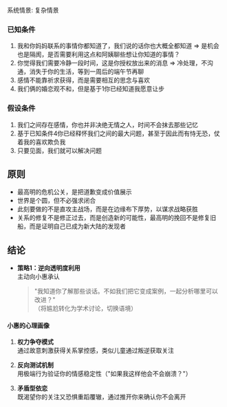 系统情景:  复杂情景

### 已知条件

1. 我和你妈妈联系的事情你都知道了，我们说的话你也大概全都知道
		    => 是机会也是隔阂，是否需要利用这点和阿姨聊些想让你知道的事情？
2. 你觉得我们需要冷静一段时间，这是你授权放出来的消息
			=> 冷处理，不沟通，消失于你的生活，等到一周后的端午节再聊
3. 感情不能靠祈求获得，而是需要相互的思念与喜欢
4. 我们俩的婚恋观不和，但是基于1你已经知道我愿意让步

### 假设条件
1. 我们之间存在感情，你也并非决绝无情之人，时间不会抹去那些记忆
2. 基于已知条件4你已经释怀我们之间的最大问题，甚至于因此而有恃无恐，仗着我的喜欢欺负我
3. 只要见面，我们就可以解决问题

## 原则

- 最高明的危机公关，是把道歉变成价值展示
- 世界是个圆，但不必强求闭合
- 此刻要做的不是直攻主战场，而是在边缘布下厚势，以谋求战略获胜
- 关系的修复不是修正过去，而是创造新的可能性，最高明的挽回不是修复旧船，而是证明自己已成为新大陆的发现者
## 结论

- **策略1：逆向透明度利用**  
    主动向小惠承认
    > "我知道你了解那些谈话。不如我们把它变成案例，一起分析哪里可以改进？"  
     （将尴尬转化为学术讨论，切换语境）







#### **小惠的心理画像**

1. **权力争夺模式**  
    通过故意刺激获得关系掌控感，类似儿童通过叛逆获取关注
    
2. **反向测试机制**  
    用极端行为验证你的情感稳定性（"如果我这样他会不会崩溃？"）
    
3. **矛盾型依恋**  
    既渴望你的关注又恐惧重蹈覆辙，通过推开你来确认你不会离开